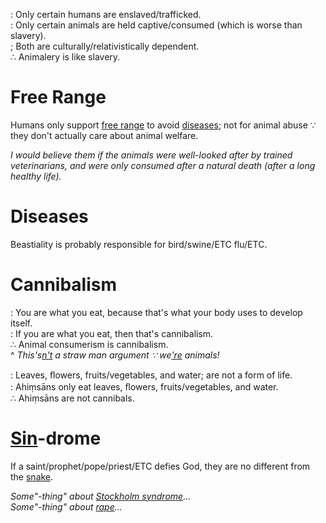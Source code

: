 : Only certain humans are enslaved/trafficked.
<br>: Only certain animals are held captive/consumed (which is worse than slavery).
<br>; Both are culturally/relativistically dependent.
<br>∴ Animalery is like slavery.

# Free Range
Humans only support [free range](#free-range) to avoid [diseases](#diseases); not for animal abuse ∵ they don't actually care about animal welfare.

*I would believe them if the animals were well-looked after by trained veterinarians, and were only consumed after a natural death (after a long healthy life).*

# Diseases
Beastiality is probably responsible for bird/swine/ETC flu/ETC.

# Cannibalism
: You are what you eat, because that's what your body uses to develop itself.
<br>: If you are what you eat, then that's cannibalism.
<br>∴ Animal consumerism is cannibalism.
<br>^ *This's[n't](https://en.wikipedia.org/wiki/Ship_of_Theseus) a straw man argument ∵ we['re](https://youtu.be/BhtgINeaJWg) animals!*

: Leaves, ﬂowers, fruits/vegetables, and water; are not a form of life.
<br>: Ahiṃsāns only eat leaves, ﬂowers, fruits/vegetables, and water.
<br>∴ Ahiṃsāns are not cannibals.

# [Sin](https://en.wikipedia.org/wiki/Thou_shalt_not_kill)-drome
If a saint/prophet/pope/priest/ETC defies God, they are no different from the [snake](https://youtu.be/0E00Zuayv9Q).


*Some"-thing" about [Stockholm syndrome](https://youtu.be/C25qzDhGLx8)...
<br>Some"-thing" about [rape](https://youtu.be/o9ncQadOvAM)...*
